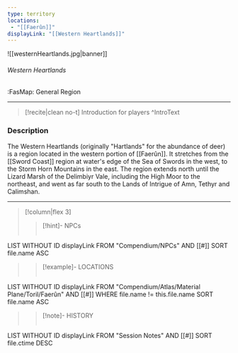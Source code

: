 ```yaml
---
type: territory
locations:
 - "[[Faerûn]]"
displayLink: "[[Western Heartlands]]"
---
```


![[westernHeartlands.jpg|banner]]
###### Western Heartlands
<span class="sub2">:FasMap: General Region</span>

___

>[!recite|clean no-t]
>	Introduction for players
>^IntroText

### Description
The Western Heartlands (originally "Hartlands" for the abundance of deer) is a region located in the western portion of [[Faerûn]]. It stretches from the [[Sword Coast]] region at water's edge of the Sea of Swords in the west, to the Storm Horn Mountains in the east. The region extends north until the Lizard Marsh of the Delimbiyr Vale, including the High Moor to the northeast, and went as far south to the Lands of Intrigue of Amn, Tethyr and Calimshan. 

---

> [!column|flex 3]
>> [!hint]-  NPCs
>>```dataview
LIST WITHOUT ID displayLink
FROM "Compendium/NPCs" AND [[#]]
SORT file.name ASC
>
>> [!example]- LOCATIONS
>>```dataview
LIST WITHOUT ID displayLink
FROM "Compendium/Atlas/Material Plane/Toril/Faerûn" AND [[#]]
WHERE file.name != this.file.name
SORT file.name ASC
>
>> [!note]- HISTORY
>>```dataview
LIST WITHOUT ID displayLink
FROM "Session Notes" AND [[#]]
SORT file.ctime DESC